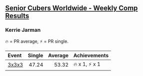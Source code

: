 <style>table {white-space: nowrap;}</style>

## [Senior Cubers Worldwide - Weekly Comp Results](/scw-comp/results/)
### Kerrie Jarman

🔥 = PR average, ⚡ = PR single.

| Event | Single | Average | Achievements|
| :-- | --: | --: | :-- |
| [3x3x3](kerrie_jarman/333.md) | 47.24 | 53.32 | 🔥 x 1, ⚡ x 1 |

<!-- Global site tag (gtag.js) - Google Analytics -->
<script async src="https://www.googletagmanager.com/gtag/js?id=UA-86348435-3"></script>
<script>window.dataLayer = window.dataLayer || []; function gtag() {dataLayer.push(arguments);} gtag('js', new Date()); gtag('config', 'UA-86348435-3');</script>
